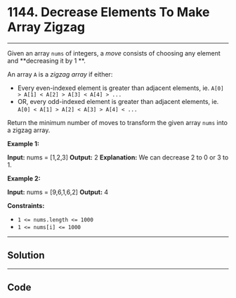 # 1144. Decrease Elements To Make Array Zigzag

---

Given an array `nums` of integers, a _move_  consists of choosing any element and **decreasing it by 1 **.

An array `A` is a _zigzag array_  if either:

  * Every even-indexed element is greater than adjacent elements, ie. `A[0] > A[1] < A[2] > A[3] < A[4] > ...`
  * OR, every odd-indexed element is greater than adjacent elements, ie. `A[0] < A[1] > A[2] < A[3] > A[4] < ...`



Return the minimum number of moves to transform the given array `nums` into a zigzag array.

 

**Example 1:**


**Input:** nums = [1,2,3]
**Output:** 2
**Explanation:** We can decrease 2 to 0 or 3 to 1.


**Example 2:**


**Input:** nums = [9,6,1,6,2]
**Output:** 4


 

**Constraints:**

  * `1 <= nums.length <= 1000`
  * `1 <= nums[i] <= 1000`

---

## Solution



---

## Code
```python


```